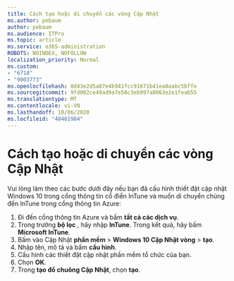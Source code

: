 ```yaml
---
title: Cách tạo hoặc di chuyển các vòng Cập Nhật
ms.author: pebaum
author: pebaum
ms.audience: ITPro
ms.topic: article
ms.service: o365-administration
ROBOTS: NOINDEX, NOFOLLOW
localization_priority: Normal
ms.custom:
- "6718"
- "9003773"
ms.openlocfilehash: 0d43e2d5a87e4b941fcc91671b41ea0aabc5bffe
ms.sourcegitcommit: 9fd002ce49ad9a7e58c3eb997a8063e2e1feab55
ms.translationtype: MT
ms.contentlocale: vi-VN
ms.lasthandoff: 10/06/2020
ms.locfileid: "48461984"
---
```

# <a name="how-to-create-or-migrate-update-rings"></a>Cách tạo hoặc di chuyển các vòng Cập Nhật

Vui lòng làm theo các bước dưới đây nếu bạn đã cấu hình thiết đặt cập nhật Windows 10 trong cổng thông tin cổ điển InTune và muốn di chuyển chúng đến InTune trong cổng thông tin Azure:

1. Đi đến cổng thông tin Azure và bấm **tất cả các dịch vụ**.
2. Trong trường **bộ lọc** , hãy nhập **InTune**. Trong kết quả, hãy bấm **Microsoft InTune**.
3. Bấm vào Cập Nhật **phần mềm**  >  **Windows 10 Cập Nhật vòng**  >  **tạo**.
4. Nhập tên, mô tả và bấm **cấu hình**.
5. Cấu hình các thiết đặt cập nhật phần mềm tổ chức của bạn.
6. Chọn **OK**.
7. Trong **tạo đổ chuông Cập Nhật**, chọn **tạo**.
